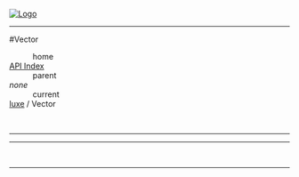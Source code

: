 
[![Logo](../../images/logo.png)](../../index.html)

---

#Vector


&emsp;&emsp;&emsp;home   
[API Index](../../api/index.html#luxe)   
&emsp;&emsp;&emsp;parent    
_none_   
&emsp;&emsp;&emsp;current    
[luxe](./) / Vector

<br/>

---




---



&nbsp;
&nbsp;
&nbsp;

---  


&nbsp;   
&nbsp;   